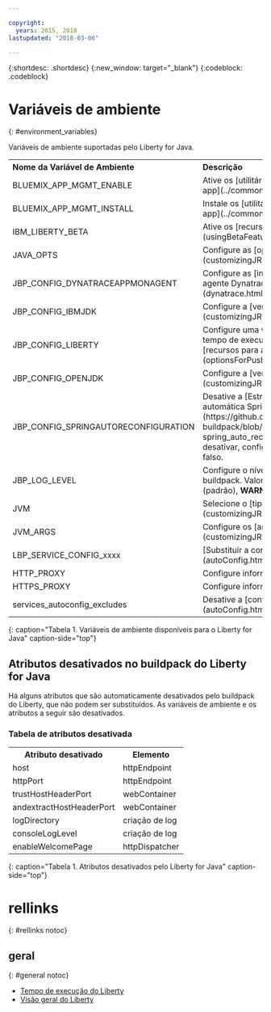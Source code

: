 ```yaml
---

copyright:
  years: 2015, 2018
lastupdated: "2018-03-06"

---
```


{:shortdesc: .shortdesc}
{:new_window: target="_blank"}
{:codeblock: .codeblock}


# Variáveis de ambiente
{: #environment_variables}

Variáveis de ambiente suportadas pelo Liberty for Java.

<table>
<tr>
<th align="left">Nome da Variável de Ambiente</th>
<th align="left">Descrição</th>
</tr>

<tr>
<td>BLUEMIX_APP_MGMT_ENABLE</td>
<td>Ative os [utilitários de gerenciamento de app](../common/app_mng.html)</td>
</tr>

<tr>
<td>BLUEMIX_APP_MGMT_INSTALL</td>
<td>Instale os [utilitários de gerenciamento de app](../common/app_mng.html)</td>
</tr>

<tr>
<td>IBM_LIBERTY_BETA</td>
<td>Ative os [recursos beta do Liberty](usingBetaFeatures.html)</td>
</tr>

<tr>
<td>JAVA_OPTS</td>
<td>Configure as [opções Java](customizingJRE.html)</td>
</tr>

<tr>
<td>JBP_CONFIG_DYNATRACEAPPMONAGENT</td>
<td>Configure as [informações de local do agente Dynatrace](dynatrace.html#configuring_liberty_app)</td>
</tr>

<tr>
<td>JBP_CONFIG_IBMJDK </td>
<td>Configure a [versão do IBM JRE](customizingJRE.html)</td>
</tr>

<tr>
<td>JBP_CONFIG_LIBERTY</td>
<td>Configure uma variedade de opções de tempo de execução do Liberty incluindo [recursos para arquivos WAR ou EAR](optionsForPushing.html#stand_alone_apps)</td>
</tr>

<tr>
<td>JBP_CONFIG_OPENJDK</td>
<td>Configure a [versão do OpenJDK](customizingJRE.html)</td>
</tr>

<tr>
<td>JBP_CONFIG_SPRINGAUTORECONFIGURATION </td>
<td>Desative a
[Estrutura
de reconfiguração automática Spring](https://github.com/cloudfoundry/java-buildpack/blob/master/docs/framework-spring_auto_reconfiguration.md). Para desativar, configure o valor para ativado: falso. </td>
</tr>

<tr>
<td>JBP_LOG_LEVEL</td>
<td>Configure o nível de criação de log do buildpack. Valores possíveis: <b>DEBUG</b>, <b>INFO</b> (padrão), <b>WARN</b>, <b>ERROR</b> ou <b>FATAL</b></td>
</tr>

<tr>
<td>JVM</td>
<td>Selecione o [tipo de JRE](customizingJRE.html)</td>
</tr>

<tr>
<td>JVM_ARGS</td>
<td>Configure os [argumentos da JVM](customizingJRE.html)</td>
</tr>

<tr>
<td>LBP_SERVICE_CONFIG_xxxx</td>
<td>[Substituir a configuração de serviço](autoConfig.html#override_service_config)</td>
</tr>

<tr>
<td>HTTP_PROXY</td>
<td>Configure informações do servidor proxy</td>
</tr>

<tr>
<td>HTTPS_PROXY</td>
<td>Configure informações do servidor proxy</td>
</tr>

<tr>
<td>services_autoconfig_excludes</td>
<td>Desative a [configuração automática](autoConfig.html#opting_out) do serviço.</td>
</tr>
</table>
{: caption="Tabela 1. Variáveis de ambiente disponíveis para o Liberty for Java" caption-side="top"}

## Atributos desativados no buildpack do Liberty for Java

Há alguns atributos que são automaticamente desativados pelo buildpack do Liberty, que não podem ser substituídos. As
variáveis de ambiente e os atributos a seguir são desativados.

### Tabela de atributos desativada

<table>
<tr>
<th>Atributo desativado </th>
<th>Elemento</th>
</tr>

<tr>
<td>host</td>
<td>httpEndpoint</td>
</tr>

<tr>
<td>httpPort</td>
<td>httpEndpoint</td>
</tr>

<tr>
<td>trustHostHeaderPort</td>
<td>webContainer</td>
</tr>

<tr>
<td>andextractHostHeaderPort</td>
<td>webContainer</td>
</tr>

<tr>
<td>logDirectory</td>
<td>criação de log</td>
</tr>

<tr>
<td>consoleLogLevel</td>
<td>criação de log</td>
</tr>

<tr>
<td>enableWelcomePage</td>
<td>httpDispatcher</td>
</tr>
</table>
{: caption="Tabela 1. Atributos desativados pelo Liberty for Java" caption-side="top"}

# rellinks
{: #rellinks notoc}
## geral
{: #general notoc}
* [Tempo de execução do Liberty](index.html)
* [Visão geral do Liberty](https://www.ibm.com/support/knowledgecenter/SSEQTP_liberty/com.ibm.websphere.wlp.doc/ae/cwlp_about.html)
